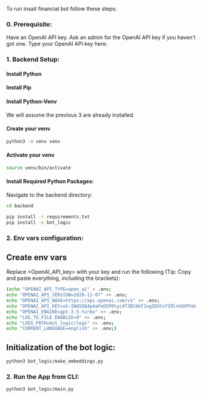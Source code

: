 
To run insait financial bot follow these steps:

### 0. **Prerequisite:**
Have an OpenAI API key. Ask an admin for the OpenAI API key if you haven't got one.
Type your OpenAI API key here:

### 1. **Backend Setup:**

#### Install Python
#### Install Pip
#### Install Python-Venv
We will assume the previous 3 are already installed.


#### Create your venv

  ```bash
  python3 -m venv venv
  ```

#### Activate your venv

  ```bash
  source venv/bin/activate
  ```

#### Install Required Python Packages:
 Navigate to the backend directory:

  ```bash
  cd backend
  ```

  ```bash
  pip install -r requirements.txt
  pip install -e bot_logic
  ```

### 2. **Env vars configuration:**

## Create env vars

Replace <OpenAI_API_key> with your key and run the following (Tip: Copy and paste everything, including the brackets):

  ```bash
  (echo "OPENAI_API_TYPE=open_ai" > .env;
  echo "OPENAI_API_VERSION=2020-11-07" >> .env;
  echo "OPENAI_API_BASE=https://api.openai.com/v1" >> .env;
  echo "OPENAI_API_KEY=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" >> .env;
  echo "OPENAI_ENGINE=gpt-3.5-turbo" >> .env;
  echo "LOG_TO_FILE_ENABLED=0" >> .env;
  echo "LOGS_PATH=bot_logic/logs" >> .env;
  echo "CURRENT_LANGUAGE=english" >> .env;)
  ```

 ## Initialization of the bot logic:

  ```bash
  python3 bot_logic/make_embeddings.py
  ```

### 2. **Run the App from CLI:**

  ```bash
  python3 bot_logic/main.py
  ```
